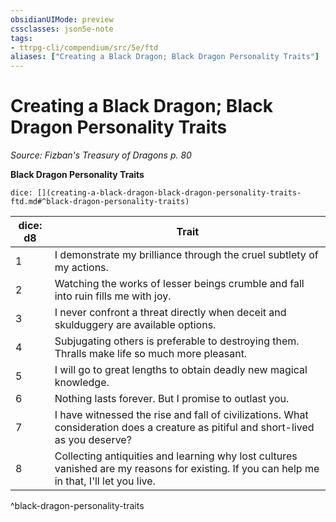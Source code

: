 ```yaml
---
obsidianUIMode: preview
cssclasses: json5e-note
tags:
- ttrpg-cli/compendium/src/5e/ftd
aliases: ["Creating a Black Dragon; Black Dragon Personality Traits"]
---
```

# Creating a Black Dragon; Black Dragon Personality Traits
*Source: Fizban's Treasury of Dragons p. 80* 

**Black Dragon Personality Traits**

`dice: [](creating-a-black-dragon-black-dragon-personality-traits-ftd.md#^black-dragon-personality-traits)`

| dice: d8 | Trait |
|----------|-------|
| 1 | I demonstrate my brilliance through the cruel subtlety of my actions. |
| 2 | Watching the works of lesser beings crumble and fall into ruin fills me with joy. |
| 3 | I never confront a threat directly when deceit and skulduggery are available options. |
| 4 | Subjugating others is preferable to destroying them. Thralls make life so much more pleasant. |
| 5 | I will go to great lengths to obtain deadly new magical knowledge. |
| 6 | Nothing lasts forever. But I promise to outlast you. |
| 7 | I have witnessed the rise and fall of civilizations. What consideration does a creature as pitiful and short-lived as you deserve? |
| 8 | Collecting antiquities and learning why lost cultures vanished are my reasons for existing. If you can help me in that, I'll let you live. |
^black-dragon-personality-traits